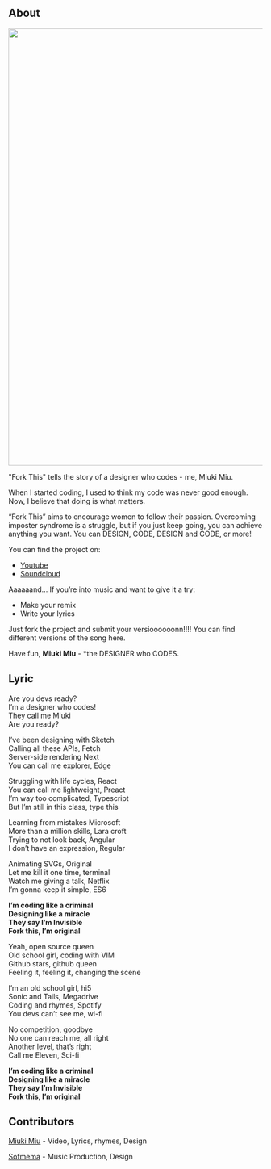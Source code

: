 ## About

<div align="center" markdown="1">
  <img src="https://raw.githubusercontent.com/miukimiu/fork-this/master/images/miukimiu-fork-this.png?token=AAU7RTDAHD6VF32GXZM73JK6MUKMG" width="866">
</div>

"Fork This" tells the story of a designer who codes - me, Miuki Miu.

When I started coding, I used to think my code was never good enough.
Now, I believe that doing is what matters.

“Fork This” aims to encourage women to follow their passion.
Overcoming imposter syndrome is a struggle, but if you just keep going, you can achieve anything you want. You can DESIGN, CODE, DESIGN and CODE, or more!

You can find the project on:

- [Youtube](https://youtu.be/bUmWcF0GSA4)
- [Soundcloud](https://soundcloud.com/miukimiu/fork-this)

Aaaaaand... If you’re into music and want to give it a try:

- Make your remix
- Write your lyrics

Just fork the project and submit your versioooooonn!!!! You can find different versions of the song here.

Have fun,
**Miuki Miu** - \*the DESIGNER who CODES.

## Lyric

Are you devs ready?\
I’m a designer who codes!\
They call me Miuki\
Are you ready?

I’ve been designing with Sketch\
Calling all these APIs, Fetch\
Server-side rendering Next\
You can call me explorer, Edge

Struggling with life cycles, React\
You can call me lightweight, Preact\
I’m way too complicated, Typescript\
But I’m still in this class, type this

Learning from mistakes Microsoft\
More than a million skills, Lara croft\
Trying to not look back, Angular\
I don’t have an expression, Regular

Animating SVGs, Original\
Let me kill it one time, terminal\
Watch me giving a talk, Netflix\
I’m gonna keep it simple, ES6

**I’m coding like a criminal\
Designing like a miracle\
They say I’m Invisible\
Fork this, I’m original**

Yeah, open source queen\
Old school girl, coding with VIM\
Github stars, github queen\
Feeling it, feeling it, changing the scene

I’m an old school girl, hi5\
Sonic and Tails, Megadrive\
Coding and rhymes, Spotify\
You devs can’t see me, wi-fi

No competition, goodbye\
No one can reach me, all right\
Another level, that’s right\
Call me Eleven, Sci-fi

**I’m coding like a criminal\
Designing like a miracle\
They say I’m Invisible\
Fork this, I’m original**

## Contributors

[Miuki Miu](https://twitter.com/miuki_miu) - Video, Lyrics, rhymes, Design

[Sofmema](https://twitter.com/sofmema) - Music Production, Design
